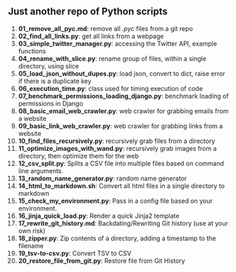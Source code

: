 ## Just another repo of Python scripts

1. **01_remove_all_pyc.md**: remove all *.pyc* files from a git repo
1. **02_find_all_links.py**: get all links from a webpage
1. **03_simple_twitter_manager.py**: accessing the Twitter API, example functions
1. **04_rename_with_slice.py**: rename group of files, within a single directory, using slice
1. **05_load_json_without_dupes.py**: load json, convert to dict, raise error if there is a duplicate key
1. **06_execution_time.py**: class used for timing execution of code
1. **07_benchmark_permissions_loading_django.py**: benchmark loading of permissions in Django
1. **08_basic_email_web_crawler.py**: web crawler for grabbing emails from a website
1. **09_basic_link_web_crawler.py**: web crawler for grabbing links from a website
1. **10_find_files_recursively.py**: recursively grab files from a directory
1. **11_optimize_images_with_wand.py**: recursively grab images from a directory, then optimize them for the web
1. **12_csv_split.py**: Splits a CSV file into multiple files based on command line arguments.
1. **13_random_name_generator.py**: random name generator
1. **14_html_to_markdown.sh**: Convert all html files in a single directory to markdown
1. **15_check_my_environment.py**: Pass in a config file based on your environment.
1. **16_jinja_quick_load.py**: Render a quick Jinja2 template
1. **17_rewrite_git_history.md**: Backdating/Rewriting Git history (use at your own risk)
1. **18_zipper.py**: Zip contents of a directory, adding a timestamp to the filename
1. **19_tsv-to-csv.py**: Convert TSV to CSV
1. **20_restore_file_from_git.py**: Restore file from Git History